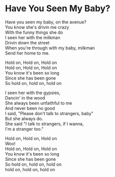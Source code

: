# Have You Seen My Baby?

Have you seen my baby, on the avenue?  
You know she's drivin me crazy  
With the funny things she do  
I seen her with the milkman  
Drivin down the street  
When you're through with my baby, milkman  
Send her home to me.  

Hold on, Hold on, Hold on  
Hold on, Hold on, Hold on  
You know it's been so long  
Since she has been gone  
So hold on, hold on, hold on  

I seen her with the gypsies,  
Dancin' in the wood  
She always been unfaithful to me  
And never been no good  
I said, "Please don't talk to strangers, baby"  
But she always do.  
She said "I talk to strangers, if I wanna,  
I'm a stranger too."  

Hold on, Hold on, Hold on  
Woo!  
Hold on, Hold on, Hold on  
You know it's been so long  
Since she has been gone  
So hold on, hold on, hold on  
hold on, hold on, hold on  

